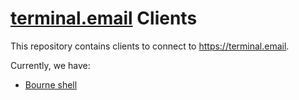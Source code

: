 # [terminal.email](https://terminal.email) Clients
This repository contains clients to connect to https://terminal.email.

Currently, we have:

* [Bourne shell](terminal.email)

